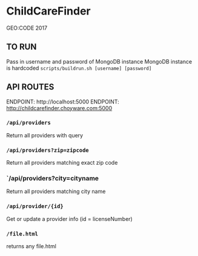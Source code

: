 # ChildCareFinder
GEO:CODE 2017

## TO RUN

Pass in username and password of MongoDB instance
MongoDB instance is hardcoded
`scripts/buildrun.sh [username] [password]`

## API ROUTES

ENDPOINT: http://localhost:5000
ENDPOINT: http://childcarefinder.choyware.com:5000

### `/api/providers`

Return all providers with query

### `/api/providers?zip=zipcode`

Return all providers matching exact zip code

### `/api/providers?city=cityname

Return all providers matching city name

### `/api/provider/{id}`

Get or update a provider info (id = licenseNumber)

### `/file.html`

returns any  file.html